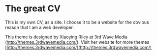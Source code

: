 # The great CV

This is my own CV, as a site. I choose it to be a website for the obvious reason that I am a web developer.

This theme is designed by Xiaoying Riley at 3rd Wave Media (http://themes.3rdwavemedia.com/). Visit her website for more themes [http://themes.3rdwavemedia.com/](http://themes.3rdwavemedia.com/)